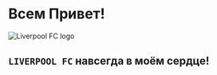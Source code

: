 # Всем Привет!
![Liverpool FC logo](Liverpool_FC.png)
## **`LIVERPOOL FC`** навсегда в моём сердце! 
